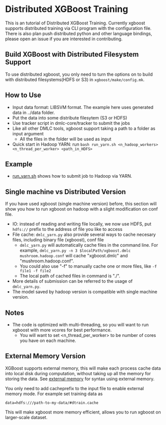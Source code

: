 Distributed XGBoost Training
============================
This is an tutorial of Distributed XGBoost Training.
Currently xgboost supports distributed training via CLI program with the configuration file.
There is also plan push distributed python and other language bindings, please open an issue
if you are interested in contributing.

Build XGBoost with Distributed Filesystem Support
-------------------------------------------------
To use distributed xgboost, you only need to turn the options on to build
with distributed filesystems(HDFS or S3) in ```xgboost/make/config.mk```.

How to Use
----------
* Input data format: LIBSVM format. The example here uses generated data in ../data folder.
* Put the data into some distribute filesytem (S3 or HDFS)
* Use tracker script in dmlc-core/tracker to submit the jobs
* Like all other DMLC tools, xgboost support taking a path to a folder as input argument
  - All the files in the folder will be used as input
* Quick start in Hadoop YARN: run ```bash run_yarn.sh <n_hadoop_workers> <n_thread_per_worker> <path_in_HDFS>```

Example
-------
* [run_yarn.sh](run_yarn.sh) shows how to submit job to Hadoop via YARN.

Single machine vs Distributed Version
-------------------------------------
If you have used xgboost (single machine version) before, this section will show you how to run xgboost on hadoop with a slight modification on conf file.
* IO: instead of reading and writing file locally, we now use HDFS, put ```hdfs://``` prefix to the address of file you like to access
* File cache: ```dmlc_yarn.py``` also provide several ways to cache necesary files, including binary file (xgboost), conf file
  - ```dmlc_yarn.py``` will automatically cache files in the command line. For example, ```dmlc_yarn.py -n 3 $localPath/xgboost.dmlc mushroom.hadoop.conf``` will cache "xgboost.dmlc" and "mushroom.hadoop.conf".
  - You could also use "-f" to manually cache one or more files, like ```-f file1 -f file2```
  - The local path of cached files in command is "./".
* More details of submission can be referred to the usage of ```dmlc_yarn.py```.
* The model saved by hadoop version is compatible with single machine version.

Notes
-----
* The code is optimized with multi-threading, so you will want to run xgboost with more vcores for best performance.
  - You will want to set <n_thread_per_worker> to be number of cores you have on each machine.


External Memory Version
-----------------------
XGBoost supports external memory, this will make each process cache data into local disk during computation, without taking up all the memory for storing the data.
See [external memory](https://github.com/dmlc/xgboost/tree/master/doc/external_memory.md) for syntax using external memory.

You only need to add cacheprefix to the input file to enable external memory mode. For example set training data as
```
data=hdfs:///path-to-my-data/#dtrain.cache
```
This will make xgboost more memory efficient, allows you to run xgboost on larger-scale dataset.
